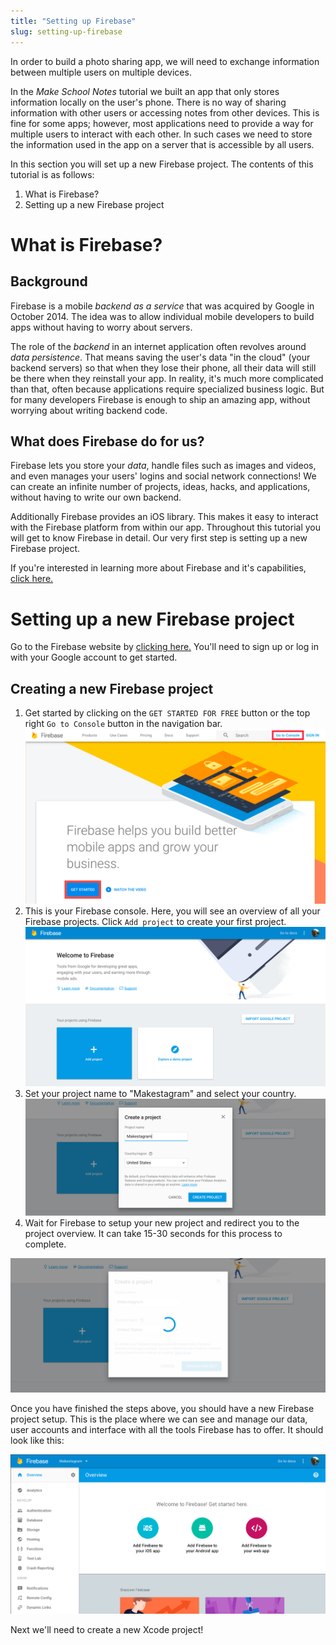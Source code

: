 ```yaml
---
title: "Setting up Firebase"
slug: setting-up-firebase
---
```


In order to build a photo sharing app, we will need to exchange information between multiple users on multiple devices.

In the _Make School Notes_ tutorial we built an app that only stores information locally on the user's phone. There is no way of sharing information with other users or accessing notes from other devices. This is fine for some apps; however, most applications need to provide a way for multiple users to interact with each other. In such cases we need to store the information used in the app on a server that is accessible by all users.

In this section you will set up a new Firebase project. The contents of this tutorial is as follows:

1. What is Firebase?
1. Setting up a new Firebase project

# What is Firebase?

## Background

Firebase is a mobile _backend as a service_ that was acquired by Google in October 2014. The idea was to allow individual mobile developers to build apps without having to worry about servers.

The role of the _backend_ in an internet application often revolves around _data persistence_. That means saving the user's data "in the cloud" (your backend servers) so that when they lose their phone, all their data will still be there when they reinstall your app. In reality, it's much more complicated than that, often because applications require specialized business logic. But for many developers Firebase is enough to ship an amazing app, without worrying about writing backend code.

## What does Firebase do for us?

Firebase lets you store your _data_, handle files such as images and videos, and even manages your users' logins and social network connections! We can create an infinite number of projects, ideas, hacks, and applications, without having to write our own backend.

Additionally Firebase provides an iOS library. This makes it easy to interact with the Firebase platform from within our app. Throughout this tutorial you will get to know Firebase in detail. Our very first step is setting up a new Firebase project.

If you're interested in learning more about Firebase and it's capabilities, [click here.](https://firebase.google.com/features/)

# Setting up a new Firebase project

Go to the Firebase website by [clicking here.](https://firebase.google.com/) You'll need to sign up or log in with your Google account to get started.

## Creating a new Firebase project

<!-- TODO: figure out why list isn't properly formatted -->

1. Get started by clicking on the `GET STARTED FOR FREE` button or the top right `Go to Console` button in the navigation bar.
![Navigate to Firebase Console](assets/01_go_to_console.png)
1. This is your Firebase console. Here, you will see an overview of all your Firebase projects. Click `Add project` to create your first project.
![Empty Firebase Console](assets/02_empty_firebase_console.png)
1. Set your project name to "Makestagram" and select your country.
![Create New Project](assets/03_create_new_project.png)
1. Wait for Firebase to setup your new project and redirect you to the project overview. It can take 15-30 seconds for this process to complete.

![Loading New Project](assets/04_loading_project.png)

Once you have finished the steps above, you should have a new Firebase project setup. This is the place where we can see and manage our data, user accounts and interface with all the tools Firebase has to offer. It should look like this:

![Firebase Initial Project Overview](assets/05_initial_project_overview.png)

Next we'll need to create a new Xcode project!
